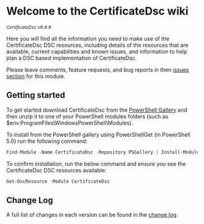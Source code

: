 # Welcome to the CertificateDsc wiki

<sup>*CertificateDsc v#.#.#*</sup>

Here you will find all the information you need to make use of the CertificateDsc
DSC resources, including details of the resources that are available, current
capabilities and known issues, and information to help plan a DSC based
implementation of CertificateDsc.

Please leave comments, feature requests, and bug reports in then
[issues section](https://github.com/dsccommunity/CertificateDsc/issues) for this
module.

## Getting started

To get started download CertificateDsc from the [PowerShell Gallery](http://www.powershellgallery.com/packages/CertificateDsc/)
and then unzip it to one of your PowerShell modules folders
(such as $env:ProgramFiles\WindowsPowerShell\Modules).

To install from the PowerShell gallery using PowerShellGet (in PowerShell 5.0)
run the following command:

```powershell
Find-Module -Name CertificateDsc -Repository PSGallery | Install-Module
```

To confirm installation, run the below command and ensure you see the CertificateDsc
DSC resources available:

```powershell
Get-DscResource -Module CertificateDsc
```

## Change Log

A full list of changes in each version can be found in the [change log](https://github.com/dsccommunity/CertificateDsc/blob/main/CHANGELOG.md).
